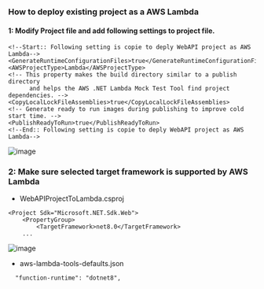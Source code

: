 ### How to deploy existing project as a AWS Lambda

#### 1: Modify Project file and add following settings to project file.
```csproj
<!--Start:: Following setting is copie to deply WebAPI project as AWS Lambda-->
<GenerateRuntimeConfigurationFiles>true</GenerateRuntimeConfigurationFiles>
<AWSProjectType>Lambda</AWSProjectType>
<!-- This property makes the build directory similar to a publish directory
      and helps the AWS .NET Lambda Mock Test Tool find project dependencies. -->
<CopyLocalLockFileAssemblies>true</CopyLocalLockFileAssemblies>
<!-- Generate ready to run images during publishing to improve cold start time. -->
<PublishReadyToRun>true</PublishReadyToRun>
<!--End:: Following setting is copie to deply WebAPI project as AWS Lambda-->
```
![image](https://github.com/nirajp82/AWSServicesForCSharpDevelopers/assets/61636643/83a3fb64-157c-49cc-a272-0fc83da46c30)

### 2: Make sure selected target framework is supported by AWS Lambda
- WebAPIProjectToLambda.csproj
```csproj
<Project Sdk="Microsoft.NET.Sdk.Web">
	<PropertyGroup>
		<TargetFramework>net8.0</TargetFramework>
    ...
```
![image](https://github.com/nirajp82/AWSServicesForCSharpDevelopers/assets/61636643/a2e6dff1-53ea-450c-b392-9a01c974387f)

- aws-lambda-tools-defaults.json
```
  "function-runtime": "dotnet8",
```
